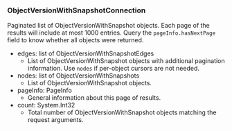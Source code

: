 ### ObjectVersionWithSnapshotConnection
Paginated list of ObjectVersionWithSnapshot objects. Each page of the results will include at most 1000 entries. Query the `pageInfo.hasNextPage` field to know whether all objects were returned.

- edges: list of ObjectVersionWithSnapshotEdges
  - List of ObjectVersionWithSnapshot objects with additional pagination information. Use `nodes` if per-object cursors are not needed.
- nodes: list of ObjectVersionWithSnapshots
  - List of ObjectVersionWithSnapshot objects.
- pageInfo: PageInfo
  - General information about this page of results.
- count: System.Int32
  - Total number of ObjectVersionWithSnapshot objects matching the request arguments.
